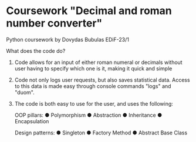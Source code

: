 # Coursework "Decimal and roman number converter"
Python coursework by Dovydas Bubulas EDiF-23/1


What does the code do?
1. Code allows for an input of either roman numeral or decimals without user having to specify which one is it, making it quick and simple
2. Code not only logs user requests, but also saves statistical data. Access to this data is made easy through console commands "logs" and "duom".
3. The code is both easy to use for the user, and uses the following:

   OOP pillars:
● Polymorphism
● Abstraction
● Inheritance
● Encapsulation

    Design patterns:
● Singleton
● Factory Method
● Abstract Base Class
